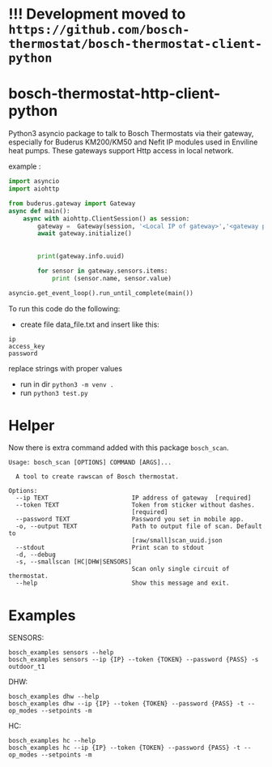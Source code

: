 # !!! Development moved to `https://github.com/bosch-thermostat/bosch-thermostat-client-python`

# bosch-thermostat-http-client-python
Python3 asyncio package to talk to Bosch Thermostats via their gateway, especially for Buderus KM200/KM50 and Nefit IP modules used in Enviline heat pumps. These gateways support Http access in local network.

example :
```python
import asyncio 
import aiohttp

from buderus.gateway import Gateway
async def main():
    async with aiohttp.ClientSession() as session:
        gateway =  Gateway(session, '<Local IP of gateway>','<gateway password>','<user password>')
        await gateway.initialize()
       
      
        print(gateway.info.uuid)

        for sensor in gateway.sensors.items:
            print (sensor.name, sensor.value)

asyncio.get_event_loop().run_until_complete(main())
```

To run this code do the following:

* create file data_file.txt and insert like this:
```
ip
access_key
password
```
replace strings with proper values

* run in dir `python3 -m venv .`
* run `python3 test.py`

# Helper
Now there is extra command added with this package `bosch_scan`.
```
Usage: bosch_scan [OPTIONS] COMMAND [ARGS]...

  A tool to create rawscan of Bosch thermostat.

Options:
  --ip TEXT                       IP address of gateway  [required]
  --token TEXT                    Token from sticker without dashes.
                                  [required]
  --password TEXT                 Password you set in mobile app.
  -o, --output TEXT               Path to output file of scan. Default to
                                  [raw/small]scan_uuid.json
  --stdout                        Print scan to stdout
  -d, --debug
  -s, --smallscan [HC|DHW|SENSORS]
                                  Scan only single circuit of thermostat.
  --help                          Show this message and exit.

```

# Examples 

SENSORS:
```
bosch_examples sensors --help
bosch_examples sensors --ip {IP} --token {TOKEN} --password {PASS} -s outdoor_t1
```

DHW:
```
bosch_examples dhw --help
bosch_examples dhw --ip {IP} --token {TOKEN} --password {PASS} -t --op_modes --setpoints -m
```

HC:
```
bosch_examples hc --help
bosch_examples hc --ip {IP} --token {TOKEN} --password {PASS} -t --op_modes --setpoints -m
```
